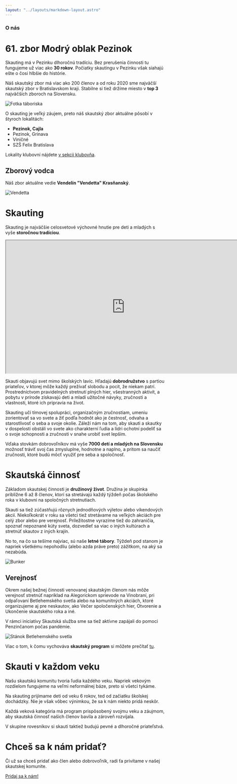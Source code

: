 ```yaml
---
layout: "../layouts/markdown-layout.astro"
---
```


### O nás

# 61. zbor Modrý oblak Pezinok

Skauting má v Pezinku dlhoročnú tradíciu. Bez prerušenia činnosti tu fungujeme už viac ako
**30 rokov**. Počiatky skautingu v Pezinku však siahajú ešte o čosi hlbšie do histórie.

Náš skautský zbor má viac ako 200 členov a od roku 2020 sme
najväčší skautský zbor v Bratislavskom kraji. Stabilne si tiež držíme miesto v **top 3** najväčších zboroch na Slovensku.

![Fotka táboriska](/media/landscape/camp1.png)

O skauting je veľký záujem, preto náš skautský zbor aktuálne pôsobí v štyroch lokalitách:
- **Pezinok, Cajla**
- Pezinok, Grinava
- Viničné
- SZŠ Felix Bratislava

Lokality klubovní nájdete [v sekcii klubovňa](/klubovna).

## Zborový vodca

Náš zbor aktuálne vedie **Vendelín "Vendetta" Krasňanský**.

![Vendetta](/media/vendetta/modern.jpg)

# Skauting

Skauting je najväčšie celosvetové výchovné hnutie pre deti a mladých s vyše **storočnou tradíciou**.

<iframe width="750" height="420" src="https://www.youtube.com/embed/miHWZcn3ax4?si=i8snCjCWnfAjGPay"
title="YouTube video" loading="lazy"
allow="accelerometer; autoplay; clipboard-write; encrypted-media; gyroscope; picture-in-picture; web-share"
allowfullscreen>
</iframe>

Skauti objavujú svet mimo školských lavíc. Hľadajú **dobrodružstvo** s partiou priateľov, v ktorej môže
každý prežívať slobodu a pocit, že niekam patrí. Prostredníctvom pravidelných stretnutí plných hier,
všestranných aktivít, a pobytu v prírode získavajú deti a mladí užitočné návyky, zručnosti a vlastnosti,
ktoré ich pripravia na život.

Skauting učí tímovej spolupráci, organizačným zručnostiam, umeniu zorientovať sa vo svete a žiť podľa
hodnôt ako je čestnosť, odvaha a starostlivosť o seba a svoje okolie. Záleží nám na tom, aby skauti a
skautky v dospelosti obstáli vo svete ako charakterní ľudia a lídri ochotní podeliť sa o svoje schopnosti
a zručnosti v snahe urobiť svet lepším.

Vďaka stovkám dobrovoľníkov má vyše **7000 detí a mladých na Slovensku** možnosť tráviť svoj čas zmysluplne,
hodnotne a naplno, a pritom sa naučiť zručnosti, ktoré budú môcť využiť pre seba a spoločnosť.

# Skautská činnosť

Základom skautskej činnosti je **družinový život**. Družina je skupinka približne 6 až 8 členov, ktorí sa
stretávajú každý týždeň počas školského roka v klubovni na spoločných stretnutiach.

Skauti sa tiež zúčastňujú rôznych jednodňových výletov alebo víkendových akcií. Niekoľkokrát v roku sa všetci
tiež stretávame na veľkých akciách pre celý zbor alebo pre verejnosť. Príležitostne vyrazíme tiež do zahraničia,
spoznať nepoznané kúty sveta, dozvedieť sa viac o iných kultúrach a stretnúť skautov z iných krajín.

No to, na čo sa tešíme najviac, sú naše **letné tábory**. Týždeň pod stanom je napriek všetkému nepohodliu
(alebo azda práve preto) zážitkom, na aký sa nezabúda.

![Bunker](/media/moments/bunker.jpg)

## Verejnosť

Okrem našej bežnej činnosti venovanej skautským členom nás môže verejnosť stretnúť napríklad na Alegorickom
sprievode na Vinobraní, pri odpaľovaní Betlehemského svetla alebo na komunitných akciách, ktoré organizujeme aj
pre neskautov, ako Večer spoločenských hier, Otvorenie a Ukončenie skautského roka a iné.

V rámci iniciatívy Skautská služba sme sa tiež aktívne zapájali do pomoci Penzinčanom počas pandémie.

![Stánok Betlehemského svetla](/media/events/betlehemske-svetlo1.jpg)

Viac o tom, k čomu vychováva **skautský program** si môžete prečítať [tu](https://www.skauting.sk/verejnost/rodicia/co-skauting-ponuka/).

# Skauti v každom veku

Našu skautskú komunitu tvoria ľudia každého veku. Napriek vekovým rozdielom fungujeme na veľmi neformálnej báze, preto si všetci tykáme.

Na skauting prijímame deti od veku 6 rokov, ted od začiatku školskej dochádzky. Nie je však vôbec výnimkou, že sa k nám niekto pridá neskôr.

Každá veková kategória má program prispôsobený svojmu veku a záujmom, aby skautská činnosť našich členov bavila a zároveň rozvíjala.

V skupine rovesníkov si skauti taktiež budujú pevné a dlhoročné priateľstvá.

<div class="flex flex-col gap-12 items-center text-center">

# Chceš sa k nám pridať?

Či už sa chceš pridať ako člen alebo dobrovoľník, radi ťa privítame v našej skautskej komunite.


<a href="/prihlaska" class="button">
Pridaj sa k nám!
</a>

</div>
